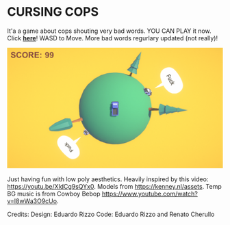 # CURSING COPS
It'a a game about cops shouting very bad words. YOU CAN PLAY it now. Click [**here**](https://erizzoalbuquerque.github.io/CarsOverPlanet/Docs/Game/index.html)!
WASD to Move. More bad words regurlary updated (not really)!

![Cover](/Docs/Images/cover.png)

Just having fun with low poly aesthetics. Heavily inspired by this video: https://youtu.be/XldCg9sQYx0. Models from https://kenney.nl/assets. Temp BG music is from Cowboy Bebop https://www.youtube.com/watch?v=l8wWa3O9cUo.

Credits:
Design: Eduardo Rizzo
Code: Eduardo Rizzo and Renato Cherullo

